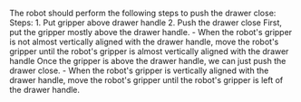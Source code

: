 The robot should perform the following steps to push the drawer close:
    Steps:  1. Put gripper above drawer handle  2. Push the drawer close
    First, put the gripper mostly above the drawer handle.
    - When the robot's gripper is not almost vertically aligned with the drawer handle, move the robot's gripper until the robot's gripper is almost vertically aligned with the drawer handle
    Once the gripper is above the drawer handle, we can just push the drawer close.
    - When the robot's gripper is vertically aligned with the drawer handle, move the robot's gripper until the robot's gripper is left of the drawer handle.